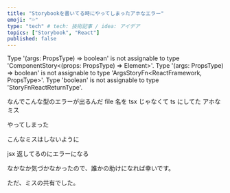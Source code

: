 ```yaml
---
title: "Storybookを書いてる時にやってしまったアホなエラー"
emoji: "💦"
type: "tech" # tech: 技術記事 / idea: アイデア
topics: ["Storybook", "React"]
published: false
---
```


Type '(args: PropsType) => boolean' is not assignable to type 'ComponentStory<(props: PropsType) => Element>'.
Type '(args: PropsType) => boolean' is not assignable to type 'ArgsStoryFn<ReactFramework, PropsType>'.
Type 'boolean' is not assignable to type 'StoryFnReactReturnType'.

なんでこんな型のエラーが出るんだ
file 名を tsx じゃなくて ts にしてた
アホなミス

やってしまった

こんなミスはしないように

jsx 返してるのにエラーになる

なかなか気づかなかったので、誰かの助けになれば幸いです。

ただ、ミスの共有でした。
